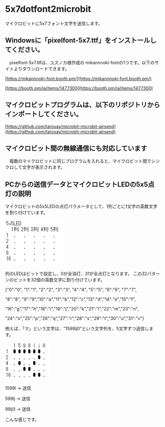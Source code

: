 # 5x7dotfont2microbit
マイクロビットに5x7フォント文字を送信します。

## Windowsに「pixelfont-5x7.ttf」をインストールしてください。
　pixelfont-5x7.ttfは、ユズノカ様作成の mikannnoki-fontの1つです。以下のサイトよりダウンロードできます。

[https://mikannnoki-font.booth.pm/](https://mikannnoki-font.booth.pm/)

[https://booth.pm/ja/items/1477300](https://booth.pm/ja/items/1477300)

## マイクロビットプログラムは、以下のリポジトリからインポートしてください。
[https://github.com/tarosay/microbit-microbit-airsend](https://github.com/tarosay/microbit-microbit-airsend)

## マイクロビット間の無線通信にも対応しています
　複数のマイクロビットに同じプログラムを入れると、マイクロビット間でシンクロして文字が表示されます。

## PCからの送信データとマイクロビットLEDの5x5点灯の説明
マイクロビットの5x5LEDの点灯パラメータとして、1列ごとに1文字の英数文字を割り付けています。

![5x5LED](https://github.com/tarosay/5x7dotfont2microbit/blob/main/5x5led.png)


列のLEDはビットで設定し、0が全消灯、31が全点灯となります。
この32パターンのビットを32個の英数文字に割り付けています。

{"0":"0", "1":"1", "2":"2", "3":"3", "4":"4", "5":"5", "6":"6", "7":"7",

 "8":"8", "9":"9","10":"a","11":"b","12":"c","13":"d","14":"e","15":"f",

"16":"g","17":"h","18":"i","19":"j","20":"k","21":"l","22":"m","23":"n",

"24":"o","25":"p","26":"q","27":"r","28":"s","29":"t","30":"u","31":"v"}


例えば、「マ」という文字は、"1599lj0"という文字列を、5文字ずつ送信します。

![マ](https://github.com/tarosay/5x7dotfont2microbit/blob/main/ma.png)

1599l → 送信

599lj → 送信

99lj0 → 送信

こんな感じです。

